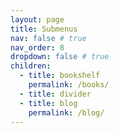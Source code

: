 ```yaml
---
layout: page
title: Submenus
nav: false # true
nav_order: 8
dropdown: false # true
children:
  - title: bookshelf
    permalink: /books/
  - title: divider
  - title: blog
    permalink: /blog/
---
```

